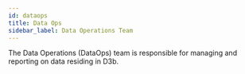 ```yaml
---
id: dataops
title: Data Ops
sidebar_label: Data Operations Team
---
```


The Data Operations (DataOps) team is responsible for managing and reporting on
data residing in D3b.
